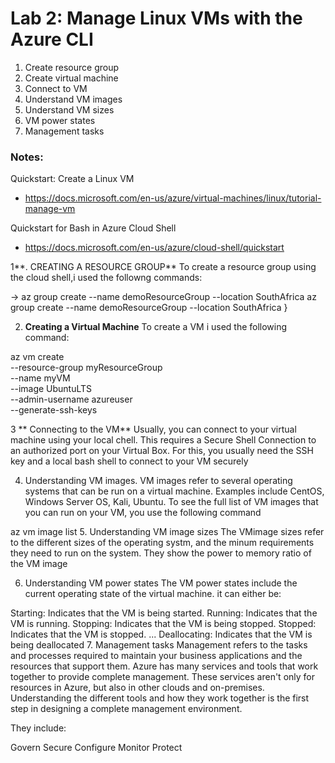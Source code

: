 # Lab 2: Manage Linux VMs with the Azure CLI

1. Create resource group
2. Create virtual machine
3. Connect to VM
4. Understand VM images
5. Understand VM sizes
6. VM power states
7. Management tasks

### Notes:

Quickstart: Create a Linux VM
* https://docs.microsoft.com/en-us/azure/virtual-machines/linux/tutorial-manage-vm

Quickstart for Bash in Azure Cloud Shell
* https://docs.microsoft.com/en-us/azure/cloud-shell/quickstart


1**. CREATING A RESOURCE GROUP**
To create a resource group using the cloud shell,i used the followng commands:

-> az group create --name demoResourceGroup --location SouthAfrica
az group create --name demoResourceGroup --location SouthAfrica
}


2. **Creating a Virtual Machine**
  To create a VM i used the following command:

az vm create \
  --resource-group myResourceGroup \
  --name myVM \
  --image UbuntuLTS \
  --admin-username azureuser \
  --generate-ssh-keys
  
  
3 ** Connecting to the VM**
Usually, you can connect to your virtual machine using your local chell. This requires a Secure Shell Connection to an authorized port on your Virtual Box. For this, you usually need the SSH key and a local bash shell to connect to your VM securely

4. Understanding VM images.
VM images refer to several operating systems that can be run on a virtual machine. Examples include CentOS, Windows Server OS, Kali, Ubuntu. To see the full list of VM images that you can run on your VM, you use the following command

az vm image list
5. Understanding VM image sizes
The VMimage sizes refer to the different sizes of the operating systm, and the minum requirements they need to run on the system. They show the power to memory ratio of the VM image

6. Understanding VM power states
The VM power states include the current operating state of the virtual machine. it can either be:

Starting: Indicates that the VM is being started.
Running: Indicates that the VM is running.
Stopping: Indicates that the VM is being stopped.
Stopped: Indicates that the VM is stopped. ...
Deallocating: Indicates that the VM is being deallocated
7. Management tasks
Management refers to the tasks and processes required to maintain your business applications and the resources that support them. Azure has many services and tools that work together to provide complete management. These services aren't only for resources in Azure, but also in other clouds and on-premises. Understanding the different tools and how they work together is the first step in designing a complete management environment.

They include:

Govern
Secure
Configure
Monitor
Protect
